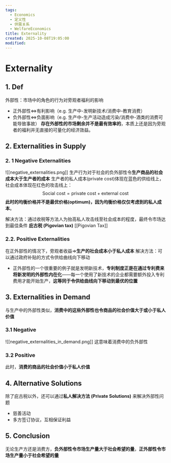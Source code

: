 ```yaml
---
tags:
  - Economics
  - 定义性
  - 供需关系
  - WelfareEconomics
title: Externality
created: 2025-10-08T19:05:00
modified:
---
```

# Externality
## 1. Def
外部性：市场中的角色的行为对旁观者福利的影响
- 正外部性$\Leftrightarrow$有利影响（e.g. 生产中-发明新技术/消费中-教育消费）
- 负外部性$\Leftrightarrow$负面影响（e.g. 生产中-生产活动造成污染/消费中-酒类的消费可能导致事故）
**存在外部性的市场剩余并不是最有效率的**，本质上还是因为旁观者的福利并无直接的可量化的经济效益。

## 2. Externalities in Supply
### 2. 1 Negative Externalities
![[negative_externalities.png]]
生产行为对于社会的负外部性令**生产商品的社会成本大于生产者的成本**
生产者的私人成本(private cost)体现在蓝色的供给线上，社会成本体现在红色的攻击线上：
$$\text{Social cost}=\text{private cost}+\text{external cost}$$
**此时的均衡价格并不是最优价格(optimum)，因为均衡价格仅仅考虑到的私人成本**。

解决方法：通过收税等方法人为抬高私人攻击线至社会成本的程度，最终令市场达到最佳条件
**庇古税 (Pigovian tax)**
[[Pigovian Tax]]
### 2.2. Positive Externalities
在正外部性的情况下，旁观者收益$\Rightarrow$**生产的社会成本小于私人成本**
解决方法：可以通过政府补贴的方式令供给曲线向下移动
- 正外部性的一个很重要的例子就是发明新技术，**专利制度正是在通过专利费来将新发明的外部性内在化**——每一个使用了新技术的企业都需要额外投入专利费用才能开始生产，**这等同于令供给曲线向下移动到最优的位置**

## 3. Externalities in Demand
与生产中的外部性类似，**消费中的这些外部性也令商品的社会价值大于或小于私人价值**
### 3.1 Negative
![[negative_externalities_in_demand.png]]
这意味着消费中的负外部性

### 3.2 Positive
此时，**消费的商品的社会价值小于私人价值**

## 4. Alternative Solutions
除了庇古税以外，还可以通过**私人解决方法 (Private Solutions)** 来解决外部性问题
- 慈善活动
- 多方签订协议，互相保证利益
## 5. Conclusion
无论生产方还是消费方，**负外部性令市场生产量大于社会希望的量**，**正外部性令市场生产量小于社会希望的量**

